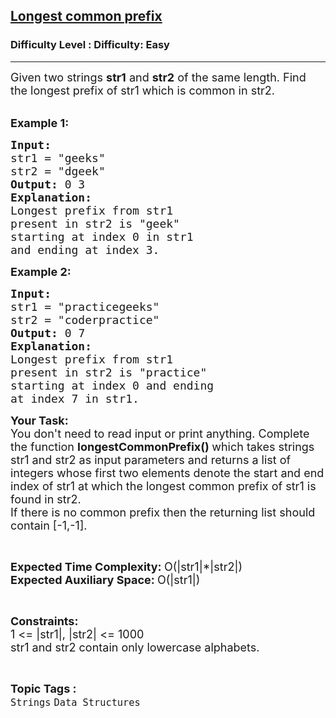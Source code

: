 <h2><a href="https://www.geeksforgeeks.org/problems/minimum-shift-for-longest-common-prefix0759/1?itm_source=geeksforgeeks&itm_medium=article&itm_campaign=practice_card">Longest common prefix</a></h2><h3>Difficulty Level : Difficulty: Easy</h3><hr><div class="problems_problem_content__Xm_eO"><p><span style="font-size:18px">Given two strings&nbsp;<strong>str1</strong> and <strong>str2</strong>&nbsp;of the same length. Find the longest prefix of str1 which is common in str2. </span><span style="font-size:18px"><strong> </strong></span></p>

<p><br>
<span style="font-size:18px"><strong>Example 1:</strong></span></p>

<pre><span style="font-size:18px"><strong>Input:</strong> 
str1 = "geeks"
str2 = "dgeek"<strong>
Output:</strong> 0 3
<strong>Explanation: 
</strong>Longest prefix from str1
present in str2 is "geek" 
starting at index 0 in str1
and ending at index 3.</span></pre>

<p><span style="font-size:18px"><strong>Example 2:</strong></span></p>

<pre><span style="font-size:18px"><strong>Input:
</strong>str1 = "practicegeeks"
str2 = "coderpractice"
<strong>Output: </strong>0 7
<strong>Explanation: 
</strong>Longest prefix from str1
present in str2 is "practice"
starting at index 0 and ending 
at index 7 in str1.</span></pre>

<p><span style="font-size:18px"><strong>Your&nbsp;Task:</strong><br>
You don't need to read input or print anything. Complete the function <strong>longestCommonPrefix()&nbsp;</strong>which takes&nbsp;strings str1 and&nbsp;str2 as input parameters&nbsp;and returns a list of integers whose first two elements&nbsp;denote&nbsp;the start and end index of str1&nbsp;at which the longest common prefix of str1 is found&nbsp;in str2.&nbsp;<br>
If there is no common prefix then the returning list should contain [-1,-1].</span></p>

<p>&nbsp;</p>

<p><span style="font-size:18px"><strong>Expected Time Complexity:&nbsp;</strong>O(|str1|*|str2|)<br>
<strong>Expected Auxiliary Space:&nbsp;</strong>O(|str1|)</span></p>

<p>&nbsp;</p>

<p><span style="font-size:18px"><strong>Constraints:</strong><br>
1 &lt;=&nbsp;|str1|,&nbsp;|str2|&nbsp;&lt;= 1000<br>
str1 and str2 contain only lowercase alphabets.</span></p>
</div><br><p><span style=font-size:18px><strong>Topic Tags : </strong><br><code>Strings</code>&nbsp;<code>Data Structures</code>&nbsp;